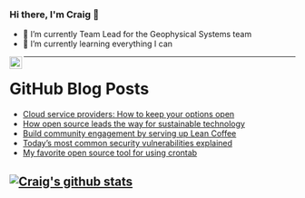 ### Hi there, I'm Craig 👋

<!--
**CraigTeelFugro/CraigTeelFugro** is a ✨ _special_ ✨ repository because its `README.md` (this file) appears on your GitHub profile.

Here are some ideas to get you started:
-->

- 🔭 I’m currently Team Lead for the Geophysical Systems team
- 🌱 I’m currently learning everything I can

[<img align="left" alt="Craig Teel | LinkedIn" width="22px" src="https://cdn.jsdelivr.net/npm/simple-icons@v3/icons/linkedin.svg" />][linkedin]

---

# GitHub Blog Posts

<!-- BLOG-POST-LIST:START -->
- [Cloud service providers: How to keep your options open](https://opensource.com/article/22/5/cloud-service-providers-open)
- [How open source leads the way for sustainable technology](https://opensource.com/article/22/5/open-source-sustainable-technology)
- [Build community engagement by serving up Lean Coffee](https://opensource.com/article/22/5/open-practice-library-lean-coffee)
- [Today’s most common security vulnerabilities explained](https://github.blog/2022-05-06-todays-most-common-security-vulnerabilities-explained/)
- [My favorite open source tool for using crontab](https://opensource.com/article/22/5/cron-crontab-ui)
<!-- BLOG-POST-LIST:END -->

## [![Craig's github stats](https://github-readme-stats.vercel.app/api?username=craigteelfugro)](https://github.com/anuraghazra/github-readme-stats)


[linkedin]: https://linkedin.com/in/craig-teel-b8786771

